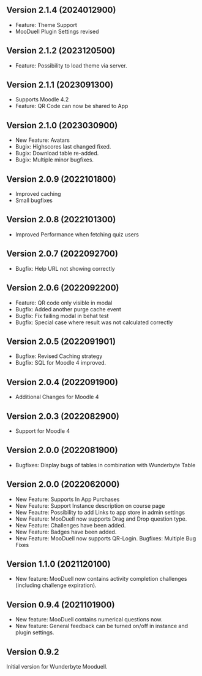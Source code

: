## Version 2.1.4 (2024012900)
* Feature: Theme Support
* MooDuell Plugin Settings revised

## Version 2.1.2 (2023120500)
* Feature: Possibility to load theme via server.

## Version 2.1.1 (2023091300)
* Supports Moodle 4.2
* Feature: QR Code can now be shared to App

## Version 2.1.0 (2023030900)
* New Feature: Avatars
* Bugix: Highscores last changed fixed.
* Bugix: Download table re-added.
* Bugix: Multiple minor bugfixes.

## Version 2.0.9 (2022101800)
* Improved caching
* Small bugfixes

## Version 2.0.8 (2022101300)
* Improved Performance when fetching quiz users

## Version 2.0.7 (2022092700)
* Bugfix: Help URL not showing correctly

## Version 2.0.6 (2022092200)
* Feature: QR code only visible in modal
* Bugfix: Added another purge cache event
* Bugfix: Fix failing modal in behat test
* Bugfix: Special case where result was not calculated correctly

## Version 2.0.5 (2022091901)
* Bugfixe: Revised Caching strategy
* Bugfix: SQL for Moodle 4 improved.

## Version 2.0.4 (2022091900)
* Additional Changes for Moodle 4

## Version 2.0.3 (2022082900)
* Support for Moodle 4

## Version 2.0.0 (2022081900)
* Bugfixes: Display bugs of tables in combination with Wunderbyte Table

## Version 2.0.0 (2022062000)
* New Feature: Supports In App Purchases
* New Feature: Support Instance description on course page
* New Feautre: Possibility to add Links to app store in admin settings
* New Feature: MooDuell now supports Drag and Drop question type.
* New Feature: Challenges have been added.
* New Feature: Badges have been added.
* New Feature: MooDuell now supports QR-Login.
Bugfixes: Multiple Bug Fixes

## Version 1.1.0 (2021120100)
* New feature: MooDuell now contains activity completion challenges (including challenge expiration).

## Version 0.9.4 (2021101900)
* New feature: MooDuell contains numerical questions now.
* New feature: General feedback can be turned on/off in instance and plugin settings.

## Version 0.9.2
Initial version for Wunderbyte Mooduell.